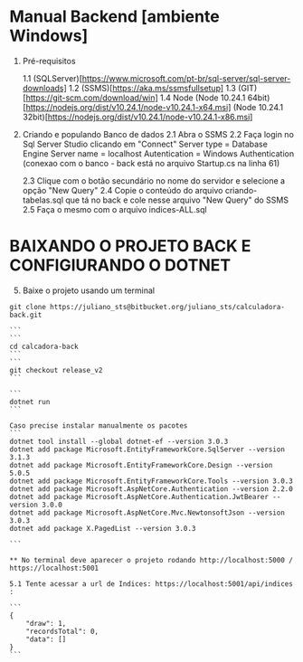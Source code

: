 # Manual Backend [ambiente Windows]

1. Pré-requisitos

    1.1 (SQLServer)[https://www.microsoft.com/pt-br/sql-server/sql-server-downloads]
    1.2 (SSMS)[https://aka.ms/ssmsfullsetup]
    1.3 (GIT)[https://git-scm.com/download/win]
    1.4 Node
        (Node 10.24.1 64bit)[https://nodejs.org/dist/v10.24.1/node-v10.24.1-x64.msi]
        (Node 10.24.1 32bit)[https://nodejs.org/dist/v10.24.1/node-v10.24.1-x86.msi]

2. Criando e populando Banco de dados
    2.1 Abra o SSMS
    2.2 Faça login no Sql Server Studio clicando em "Connect"
        Server type = Database Engine
        Server name = localhost
        Autentication = Windows Authentication
        (conexao com o banco - back está no arquivo Startup.cs na linha 61)

    2.3 Clique com o botão secundário no nome do servidor e selecione a opção "New Query"
    2.4 Copie o conteúdo do arquivo criando-tabelas.sql que tá no back e cole nesse arquivo "New Query" do SSMS
    2.5 Faça o mesmo com o arquivo indices-ALL.sql

# BAIXANDO O PROJETO BACK E CONFIGIURANDO O DOTNET

5. Baixe o projeto usando um terminal

````
git clone https://juliano_sts@bitbucket.org/juliano_sts/calculadora-back.git

```
```
cd calcadora-back
```
```
git checkout release_v2
```

```
dotnet run
```

Caso precise instalar manualmente os pacotes
```
dotnet tool install --global dotnet-ef --version 3.0.3
dotnet add package Microsoft.EntityFrameworkCore.SqlServer --version 3.1.3
dotnet add package Microsoft.EntityFrameworkCore.Design --version 5.0.5
dotnet add package Microsoft.EntityFrameworkCore.Tools --version 3.0.3
dotnet add package Microsoft.AspNetCore.Authentication --version 2.2.0
dotnet add package Microsoft.AspNetCore.Authentication.JwtBearer --version 3.0.0
dotnet add package Microsoft.AspNetCore.Mvc.NewtonsoftJson --version 3.0.3
dotnet add package X.PagedList --version 3.0.3

```

** No terminal deve aparecer o projeto rodando http://localhost:5000 / https://localhost:5001

5.1 Tente acessar a url de Indices: https://localhost:5001/api/indices :

```
{
    "draw": 1,
    "recordsTotal": 0,
    "data": []
}
```